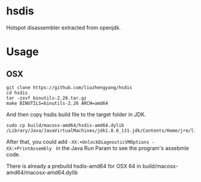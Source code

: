 # hsdis
Hotspot disassembler extracted from openjdk.

# Usage
## OSX
```
git clone https://github.com/liuzhengyang/hsdis
cd hsdis
tar -zxvf binutils-2.26.tar.gz
make BINUTILS=binutils-2.26 ARCH=amd64
```
And then copy hsdis build file to the target folder in JDK.

```
sudo cp build/macosx-amd64/hsdis-amd64.dylib /Library/Java/JavaVirtualMachines/jdk1.8.0_131.jdk/Contents/Home/jre/lib/server/
```
After that, you could add `-XX:+UnlockDiagnosticVMOptions -XX:+PrintAssembly ` in the Java Run Param to see the program's assebmle code.

There is already a prebuild hsdis-amd64 for OSX 64 in build/macosx-amd64/macosx-amd64.dylib

